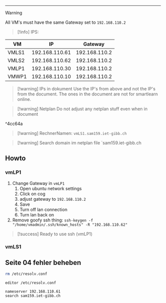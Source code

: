 ***
>[!warning]
>All VM's must have the same Gateway set to `192.168.110.2`

>[!info] IPS:

| VM    | IP             | Gateway       |
| ----- | -------------- | ------------- |
| VMLS1 | 192.168.110.61 | 192.168.110.2 |
| VMLS2 | 192.168.110.62 | 192.168.110.2 |
| VMLP1 | 192.168.110.30 | 192.168.110.2 |
| VMWP1 | 192.168.110.10 | 192.168.110.2 |
 

>[!warning] IPs in dokument
>Use the IP's from above and not the IP's from the document.
>The ones in the document are not for smartlearn online.
>

>[!warning] Netplan
>Do not adjust any netplan stuff even when in document

^4cc64a

>[!warning] RechnerNamen:
>`vmLS1.sam159.iet-gibb.ch`


>[!warning] Search domain im netplan file
>`sam159.iet-gibb.ch


## Howto

### vmLP1

1. Change Gateway in `vmLP1`
	1. Open ubuntu network settings
	2. Click on cog
	3. adjust gateway to `192.168.110.2`
	4. Save
	5. Turn off lan connection
	6. Turn lan back on
2. Remove goofy ssh thing: `ssh-keygen -f "/home/vmadmin/.ssh/known_hosts" -R "192.168.110.62"`
>[!success] Ready to use ssh (vmLP1)

### vmLS1


## Seite 04 fehler beheben

```bash
rm /etc/resolv.conf
```

`editor /etc/resolv.conf`

```inhalt
nameserver 192.168.110.61
search sam159.iet-gibb.ch
```
